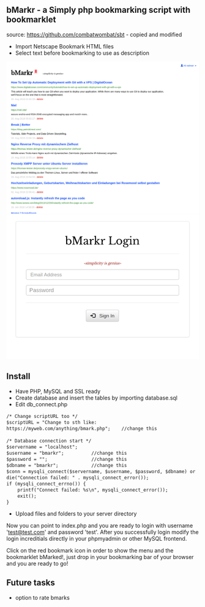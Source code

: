 ## bMarkr - a Simply php bookmarking script with bookmarklet
source: https://github.com/combatwombat/sbt - copied and modified

- Import Netscape Bookmark HTML files
- Select text before bookmarking to use as description

![screenshot](screnshot.png)
![screenshot2](screenshot2.png)

## Install
- Have PHP, MySQL and SSL ready
- Create database and insert the tables by importing database.sql
- Edit db_connect.php

```
/* Change scriptURL too */
$scriptURL = "Change to sth like: https://myweb.com/anything/bmark.php";    //change this

/* Database connection start */
$servername = "localhost";     
$username = "bmarkr";          //change this
$password = "";                //change this
$dbname = "bmarkr";            //change this
$conn = mysqli_connect($servername, $username, $password, $dbname) or die("Connection failed: " . mysqli_connect_error());
if (mysqli_connect_errno()) {
    printf("Connect failed: %s\n", mysqli_connect_error());
    exit();
}
```
- Upload files and folders to your server directory

Now you can point to index.php and you are ready to login with username 'test@test.com' and password 'test'. After you successfully login modify the login increditials directly in your phpmyadmin or other MySQL frontend.

Click on the red bookmark icon in order to show the menu and the bookmarklet bMarked!, just drop in your bookmarking bar of your browser and you are ready to go!

## Future tasks
- option to rate bmarks
